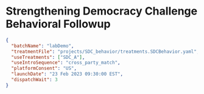 # Strengthening Democracy Challenge Behavioral Followup

```json
{
  "batchName": "labDemo",
  "treatmentFile": "projects/SDC_behavior/treatments.SDCBehavior.yaml",
  "useTreatments": ["SDC_A"],
  "useIntroSequence": "cross_party_match",
  "platformConsent": "US",
  "launchDate": "23 Feb 2023 09:30:00 EST",
  "dispatchWait": 3
}
```
